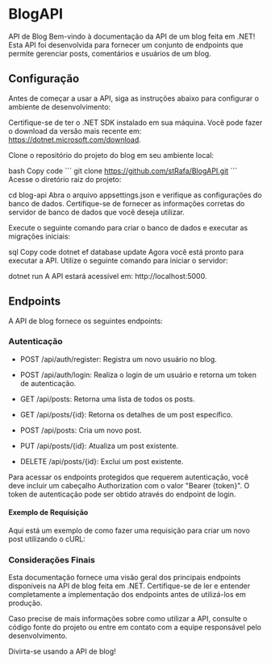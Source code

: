 # BlogAPI
API de Blog
Bem-vindo à documentação da API de um blog feita em .NET! Esta API foi desenvolvida para fornecer um conjunto de endpoints que permite gerenciar posts, comentários e usuários de um blog.

## Configuração
Antes de começar a usar a API, siga as instruções abaixo para configurar o ambiente de desenvolvimento:

Certifique-se de ter o .NET SDK instalado em sua máquina. Você pode fazer o download da versão mais recente em: https://dotnet.microsoft.com/download.

Clone o repositório do projeto do blog em seu ambiente local:

bash
Copy code
´´´ git clone https://github.com/stRafa/BlogAPI.git ´´´
Acesse o diretório raiz do projeto:


cd blog-api
Abra o arquivo appsettings.json e verifique as configurações do banco de dados. Certifique-se de fornecer as informações corretas do servidor de banco de dados que você deseja utilizar.

Execute o seguinte comando para criar o banco de dados e executar as migrações iniciais:

sql
Copy code
dotnet ef database update
Agora você está pronto para executar a API. Utilize o seguinte comando para iniciar o servidor:

dotnet run
A API estará acessível em: http://localhost:5000.

## Endpoints
A API de blog fornece os seguintes endpoints:

### Autenticação
- POST /api/auth/register: Registra um novo usuário no blog.
- POST /api/auth/login: Realiza o login de um usuário e retorna um token de autenticação.

- GET /api/posts: Retorna uma lista de todos os posts.
- GET /api/posts/{id}: Retorna os detalhes de um post específico.
- POST /api/posts: Cria um novo post.
- PUT /api/posts/{id}: Atualiza um post existente.
- DELETE /api/posts/{id}: Exclui um post existente.

Para acessar os endpoints protegidos que requerem autenticação, você deve incluir um cabeçalho Authorization com o valor "Bearer {token}". O token de autenticação pode ser obtido através do endpoint de login.

#### Exemplo de Requisição
Aqui está um exemplo de como fazer uma requisição para criar um novo post utilizando o cURL:

### Considerações Finais
Esta documentação fornece uma visão geral dos principais endpoints disponíveis na API de blog feita em .NET. Certifique-se de ler e entender completamente a implementação dos endpoints antes de utilizá-los em produção.

Caso precise de mais informações sobre como utilizar a API, consulte o código fonte do projeto ou entre em contato com a equipe responsável pelo desenvolvimento.

Divirta-se usando a API de blog!
